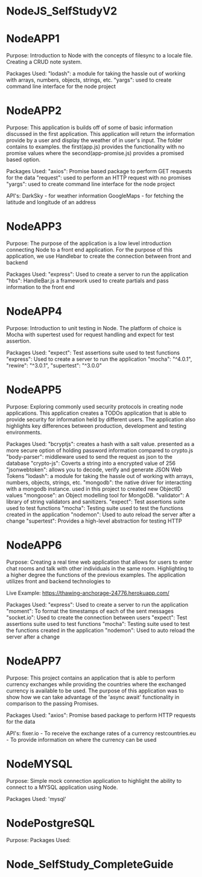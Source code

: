 # NodeJS_SelfStudyV2
# NodeAPP1
Purpose: Introduction to Node with the concepts of filesync to a locale file. Creating a CRUD note system.

Packages Used:
"lodash": a module for taking the hassle out of working with arrays, numbers, objects, strings, etc.
"yargs": used to create command line interface for the node project


# NodeAPP2
Purpose: This application is builds off of some of basic information discussed in the first application. This application will return the information provide by a user and display the weather of in user's input. The folder contains to examples. the first(app.js) provides the functionality with no promise values where the second(app-promise.js) provides a promised based option.

Packages Used:
"axios": Promise based package to perform GET requests for the data
"request": used to perform an HTTP request with no promises
"yargs": used to create command line interface for the node project

API's:
DarkSky - for weather information
GoogleMaps - for fetching the latitude and longitude of an address


# NodeAPP3
Purpose: The purpose of the application is a low level introduction connecting Node to a front end application. For the purpose of this application, we use Handlebar to create the connection between front and backend

Packages Used:
"express": Used to create a server to run the application
"hbs": HandleBar.js a framework used to create partials and pass information to the front end


# NodeAPP4
Purpose: Introduction to unit testing in Node. The platform of choice is Mocha with supertest used for request handling and expect for test assertion.

Packages Used:
"expect": Test assertions suite used to test functions
"express": Used to create a server to run the application
"mocha": "^4.0.1",
"rewire": "^3.0.1",
"supertest": "^3.0.0"


# NodeAPP5
Purpose: Exploring commonly used security protocols in creating node applications. This application creates a TODOs application that is able to provide security for information held by different users. The application also highlights key differences between production, development and testing environments.

Packages Used:
"bcryptjs": creates a hash with a salt value. presented as a more secure option of holding password information compared to crypto.js
"body-parser": middleware used to send the request as json to the database
"crypto-js": Coverts a string into a encrypted value of 256
"jsonwebtoken": allows you to decode, verify and generate JSON Web Tokens
"lodash": a module for taking the hassle out of working with arrays, numbers, objects, strings, etc.
"mongodb": the native driver for interacting with a mongodb instance. used in this project to created new ObjectID values
"mongoose": an Object modelling tool for MongoDB.
"validator": A library of string validators and sanitizers.
"expect": Test assertions suite used to test functions
"mocha": Testing suite used to test the functions created in the application
"nodemon": Used to auto reload the server after a change
"supertest": Provides a high-level abstraction for testing HTTP


# NodeAPP6
Purpose: Creating a real time web application that allows for users to enter chat rooms and talk with other individuals in the same room. Highlighting to a higher degree the functions of the previous examples. The application utilizes front and backend technologies to

Live Example: https://thawing-anchorage-24776.herokuapp.com/

Packages Used:
"express": Used to create a server to run the application
"moment": To format the timestamps of each of the sent messages
"socket.io": Used to create the connection between users
"expect": Test assertions suite used to test functions
"mocha": Testing suite used to test the functions created in the application
"nodemon": Used to auto reload the server after a change


# NodeAPP7
Purpose: This project contains an application that is able to perform currency exchanges while providing the countries where the exchanged currency is available to be used. The purpose of this application was to show how we can take advantage of the 'async await' functionality in comparison to the passing Promises.

Packages Used:
"axios": Promise based package to perform HTTP requests for the data

API's:
fixer.io - To receive the exchange rates of a currency
restcountries.eu - To provide information on where the currency can be used


# NodeMYSQL
Purpose: Simple mock connection application to highlight the ability to connect to a MYSQL application using Node.

Packages Used:
'mysql'


# NodePostgreSQL
Purpose:
Packages Used:
# Node_SelfStudy_CompleteGuide
